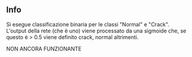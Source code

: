 ## Info
Si esegue classificazione binaria per le classi "Normal" e "Crack".<br/>
L'output della rete (che è uno) viene processato da una sigmoide che, se questo è > 0.5 viene definito crack, normal altrimenti.<br/>

NON ANCORA FUNZIONANTE
